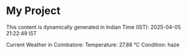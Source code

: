 # My Project

This content is dynamically generated in Indian Time (IST): 2025-04-05 21:22:49 IST


Current Weather in Coimbatore:
Temperature: 27.88 °C
Condition: haze
